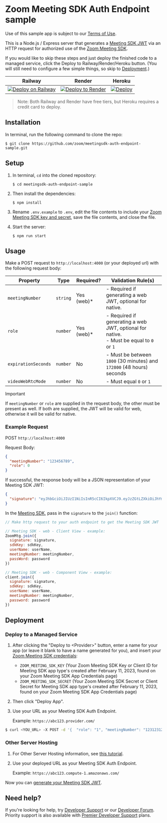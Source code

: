 # Zoom Meeting SDK Auth Endpoint sample

Use of this sample app is subject to our [Terms of Use](https://explore.zoom.us/en/legal/zoom-api-license-and-tou/).

This is a Node.js / Express server that generates a [Meeting SDK JWT](https://developers.zoom.us/docs/meeting-sdk/auth/#generate-a-meeting-sdk-jwt) via an HTTP request for authorized use of the [Zoom Meeting SDK](https://developers.zoom.us/docs/meeting-sdk/).

If you would like to skip these steps and just deploy the finished code to a managed service, click the Deploy to Railway/Render/Heroku button. (You will still need to configure a few simple things, so skip to [Deployment](#deployment).)

| Railway | Render | Heroku |
|:-:|:-:|:-:|
| [![Deploy on Railway](https://railway.app/button.svg)](https://railway.app/template/JsX6Pk?referralCode=HTPdHX) | [![Deploy to Render](https://render.com/images/deploy-to-render-button.svg)](https://render.com/deploy?repo=https://github.com/zoom/meetingsdk-auth-endpoint-sample) | [![Deploy](https://www.herokucdn.com/deploy/button.svg)](https://heroku.com/deploy?template=https://github.com/zoom/meetingsdk-auth-endpoint-sample) | 

> Note: Both Railway and Render have free tiers, but Heroku requires a credit card to deploy.

## Installation

In terminal, run the following command to clone the repo:

`$ git clone https://github.com/zoom/meetingsdk-auth-endpoint-sample.git`

## Setup

1. In terminal, `cd` into the cloned repository:

   `$ cd meetingsdk-auth-endpoint-sample`

1. Then install the dependencies:

   `$ npm install`

2. Rename `.env.example` to `.env`, edit the file contents to include your [Zoom Meeting SDK key and secret](https://developers.zoom.us/docs/meeting-sdk/developer-accounts/), save the file contents, and close the file.

3. Start the server:

   `$ npm run start`

## Usage

Make a POST request to `http://localhost:4000` (or your deployed url) with the following request body:

| Property            | Type     | Required?  | Validation Rule(s)                                                                          |
| ------------------- | -------- | ---------- | ------------------------------------------------------------------------------------------- |
| `meetingNumber`     | `string` | Yes (web)* | - Required if generating a web JWT, optional for native.                                    |
| `role`              | `number` | Yes (web)* | - Required if generating a web JWT, optional for native. <br> - Must be equal to `0` or `1` |
| `expirationSeconds` | `number` | No         | - Must be between `1800` (30 minutes) and `172800` (48 hours) seconds                       |
| `videoWebRtcMode`   | `number` | No         | - Must equal `0` or `1`                                                                     |

> [!IMPORTANT]
> If `meetingNumber` or `role` are supplied in the request body, the other must be present as well. If both are supplied, the JWT will be valid for web, otherwise it will be valid for native.

### Example Request

POST `http://localhost:4000`

Request Body:

```json
{
  "meetingNumber": "123456789",
  "role": 0
}
```

If successful, the response body will be a JSON representation of your Meeting SDK JWT:

```json
{
  "signature": "eyJhbGciOiJIUzI1NiIsInR5cCI6IkpXVCJ9.eyJzZGtLZXkiOiJhYmMxMjMiLCJtbiI6IjEyMzQ1Njc4OSIsInJvbGUiOjAsImlhdCI6MTY0NjkzNzU1MywiZXhwIjoxNjQ2OTQ0NzUzLCJhcHBLZXkiOiJhYmMxMjMiLCJ0b2tlbkV4cCI6MTY0Njk0NDc1M30.UcWxbWY-y22wFarBBc9i3lGQuZAsuUpl8GRR8wUah2M"
}
```

In the [Meeting SDK](https://developers.zoom.us/docs/meeting-sdk/auth/#join-meetings-and-webinars-with-the-meeting-sdk-jwt), pass in the `signature` to the `join()` function:

```js
// Make http request to your auth endpoint to get the Meeting SDK JWT

// Meeting SDK - web - Client View - example:
ZoomMtg.join({
  signature: signature,
  sdkKey: sdkKey,
  userName: userName,
  meetingNumber: meetingNumber,
  passWord: password
})

// Meeting SDK - web - Component View - example:
client.join({
  signature: signature,
  sdkKey: sdkKey,
  userName: userName,
  meetingNumber: meetingNumber,
  password: password
})
```

## Deployment

### Deploy to a Managed Service

1. After clicking the "Deploy to <Provider\>" button, enter a name for your app (or leave it blank to have a name generated for you), and insert your [Zoom Meeting SDK credentials](https://developers.zoom.us/docs/meeting-sdk/developer-accounts/#get-meeting-sdk-credentials):

   - `ZOOM_MEETING_SDK_KEY` (Your Zoom Meeting SDK Key or Client ID for Meeting SDK app type's created after February 11, 2023, found on your Zoom Meeting SDK App Credentials page)
   - `ZOOM_MEETING_SDK_SECRET` (Your Zoom Meeting SDK Secret or Client Secret for Meeting SDK app type's created after February 11, 2023, found on your Zoom Meeting SDK App Credentials page)

1. Then click "Deploy App".

1. Use your URL as your Meeting SDK Auth Endpoint.

   Example: `https://abc123.provider.com/`

```bash
$ curl <YOU_URL> -X POST -d '{  "role": "1", "meetingNumber": "123123123"}' -H "Content-Type: application/json"
```
<!-- ### Heroku (CLI)

1. If you cloned this repo, you may use the [Heroku CLI](https://devcenter.heroku.com/articles/heroku-cli) to deploy your server. Remember to [set your config vars (envoirnment variables)](https://devcenter.heroku.com/articles/config-vars).

1. Use your Heroku URL as your Meeting SDK Auth Endpoint.

   Example: `https://abc123.herokuapp.com/` -->

### Other Server Hosting

1. For Other Server Hosting information, see [this tutorial](https://developer.mozilla.org/en-US/docs/Learn/Server-side/Express_Nodejs/deployment#choosing_a_hosting_provider).

1. Use your deployed URL as your Meeting SDK Auth Endpoint.

   Example: `https://abc123.compute-1.amazonaws.com/`

Now you can [generate your Meeting SDK JWT](#usage).

## Need help?

If you're looking for help, try [Developer Support](https://devsupport.zoom.us) or our [Developer Forum](https://devforum.zoom.us). Priority support is also available with [Premier Developer Support](https://explore.zoom.us/docs/en-us/developer-support-plans.html) plans.
